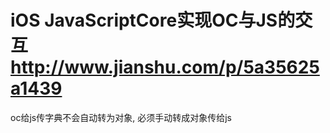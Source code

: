 # iOS JavaScriptCore实现OC与JS的交互<http://www.jianshu.com/p/5a35625a1439>

oc给js传字典不会自动转为对象, 必须手动转成对象传给js


